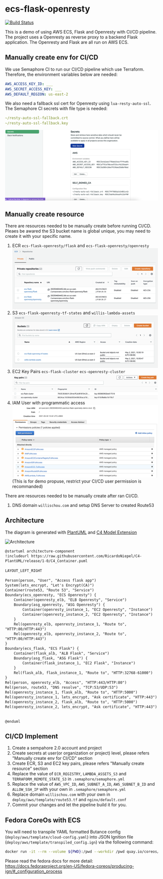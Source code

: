 # ecs-flask-openresty

[![Build Status](https://willis.semaphoreci.com/badges/ecs-flask-openresty/branches/master.svg?style=shields)](https://willis.semaphoreci.com/projects/ecs-flask-openresty)

This is a demo of using AWS ECS, Flask and Openresty with CI/CD pipeline. The project uses a Openresty as reverse proxy to a backend Flask application. The Openresty and Flask are all run on AWS ECS.

## Manually create env for CI/CD

We use Semaphore CI to run our CI/CD pipeline which use Terraform. Therefore, the environment variables below are needed:

```yaml
AWS_ACCESS_KEY_ID: ___
AWS_SECRET_ACCESS_KEY: ___
AWS_DEFAULT_REGION: us-east-2
```

We also need a fallback ssl cert for Openresty using `lua-resty-auto-ssl`. The Semaphore CI secrets with file type is needed:

```yaml
~/resty-auto-ssl-fallback.crt
~/resty-auto-ssl-fallback.key
```

![env for cicd](assets/img/manually-create-env-for-cicd.png?raw=true)

## Manually create resource

There are resources needed to be manually create before running CI/CD.  
Pleaes be awared the S3 bucket name is global unique, you may need to create it with your specific name.

1. ECR `ecs-flask-openresty/flask` and `ecs-flask-openresty/openresty`
![ecr](assets/img/ecr.png?raw=true)
2. S3 `ecs-flask-openresty-tf-states` and `willis-lambda-assets`
![s3](assets/img/s3.png?raw=true)
3. EC2 Key Pairs `ecs-flask-cluster` `ecs-openresty-cluster`
![key paris](assets/img/key-paris.png?raw=true)
4. IAM User with programmatic access
![iam](assets/img/iam.png?raw=true)
(This is for demo propuse, restrict your CI/CD user permission is recommanded)

There are resources needed to be manually create after ran CI/CD.
1. DNS domain `willischou.com` and setup DNS Server to created Route53

## Architecture

The diagram is generated with [PlantUML](https://plantuml.com/) and [C4 Model Extension](https://github.com/RicardoNiepel/C4-PlantUML)

![Architecture](https://www.plantuml.com/plantuml/img/fLHBRvj04BxpAxQ-54krmM2daKyXZlEGQ68PVEW9RTQJ67MzeDqbbHNbltTuc60RcbJbmFBu7iDyErmeJQNEjfnGoJQn1gOp2GEMRDD4WD36brWmdgqXavnij4xLrB8a_JryZlKcUymKI9O8ZSWXSgnbpAXS9_SnfC2jsNYmu5JerG_Vai21Ah160nkVHpCaqLY07APeRXY-z_DX5KR-_3gCbdStjw5XB42gH9XfiNmZlHLwzN3r60Ebo1EdwXUXQThh6y5EQTYQ7BIAG32vIpK2VT1V5PcNz-RCwoEozZLbaccOk8XRvbTaukRY0SYNc04YBvDChAdScS1KbAGW92YzGyXy5f27_NslJruDWiUxS8sDW3_cUF-oWJ_mo8cr3rNF1pvUSDFYq-KL2qnIC8X6HOdEeULTzRRo_534-OJ8Mt5U0Z_-uewYoZRh99Uw3SF5zDosYdKyTYl9puav7ukz7SPNx9KgkklykYMs0XFH8Z8F8ojnVuzhhvj7TQZRfdqIKMtHsTb6KIqQ9qrmdUzdvuEpaMtRHHDoYVty76_BSengAlRDgXg9r2RnVL2kxWE24Wb_WPmNpXRJYMkjhlAb8hLdt-pjIT6Jijfkzj5OUpZs3AIEd_1dew7v1TqopdyLuVnZ4OPn0MADFxO_ "Architecture")

```plantuml
@startuml architecture-component
!includeurl https://raw.githubusercontent.com/RicardoNiepel/C4-PlantUML/release/1-0/C4_Container.puml

LAYOUT_LEFT_RIGHT

Person(person, "User", "Access flask app")
System(lets_encrypt, "Let's Encrypt(CA)")
Container(route53, "Route 53", "Service")
Boundary(ecs_openresty, "ECS Openresty") {
    Container(openresty_elb, "ELB Openresty", "Service")
    Boundary(asg_openresty, "ASG Openresty") {
        Container(openresty_instance_1, "EC2 Openresty", "Instance")
        Container(openresty_instance_2, "EC2 Openresty", "Instance")
    }
    Rel(openresty_elb, openresty_instance_1, "Route to", "HTTP:80/HTTP:443")
    Rel(openresty_elb, openresty_instance_2, "Route to", "HTTP:80/HTTP:443")
}
Boundary(ecs_flask, "ECS Flask") {
    Container(flask_alb, "ALB Flask", "Service")
    Boundary(asg_flask, "ASG Flask") {
        Container(flask_instance_1, "EC2 Flask", "Instance")
    }
    Rel(flask_alb, flask_instance_1, "Route to", "HTTP:32768-61000")
}
Rel(person, openresty_elb, "Access", "HTTP:443/HTTP:80")
Rel(person, route53, "DNS resolve", "TCP:53/UDP:53")
Rel(openresty_instance_1, flask_alb, "Route to", "HTTP:5000")
Rel(openresty_instance_1, lets_encrypt, "Ask certificate", "HTTP:443")
Rel(openresty_instance_2, flask_alb, "Route to", "HTTP:5000")
Rel(openresty_instance_2, lets_encrypt, "Ask certificate", "HTTP:443")


@enduml
```

## CI/CD Implement

1. Create a sempahore 2.0 account and project
2. Create secrets at user(or organization or project) level, please refers "Manually create env for CI/CD" section
3. Create ECR, S3 and EC2 key pairs, please refers "Manually create resource" section
4. Replace the value of `ECR_REGISTRY`, `LAMBDA_ASSETS_S3` and `TERRAFORM_REMOTE_STATE_S3` in `.semaphore/semaphore.yml`
5. Replace the value of `AWS_VPC_ID`, `AWS_SUBNET_A_ID`, `AWS_SUBNET_B_ID` and `ALLOW_SSH_IP` with your own in `.semaphore/semaphore.yml`
6. Replace domain `willischou.com` with your own in `deploy/aws/template/route53.tf` and `nginx/default.conf`
7. Commit your changes and let the pipeline build it for you.

## Fedora CoreOs with ECS

You will need to transpile YAML formatted Butance config (`deploy/aws/template/cloud-config.yaml`) into JSON Ignition file (`deploy/aws/template/transpiled_config.ign`) via the following command:

```bash
docker run -it --rm --volume ${PWD}:/pwd --workdir /pwd quay.io/coreos/butane:release --pretty --strict deploy/aws/template/cloud-config.yaml > deploy/aws/template/transpiled_config.ign
```

Please read the fedora docs for more detail:
https://docs.fedoraproject.org/en-US/fedora-coreos/producing-ign/#_configuration_process